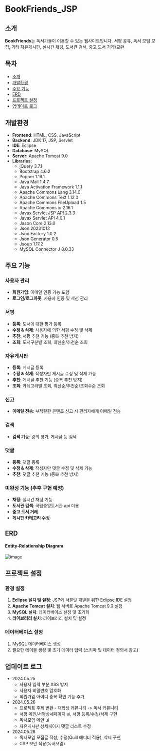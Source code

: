# BookFriends_JSP

## 소개
**BookFriends**는 독서가들이 이용할 수 있는 웹사이트입니다. 서평 공유, 독서 모임 모집, 기타 자유게시판, 실시간 채팅, 도서관 검색, 중고 도서 거레/교환

## 목차
- [소개](#소개)
- [개발환경](#개발환경)
- [주요 기능](#주요-기능)
- [ERD](#ERD)
- [프로젝트 설정](#프로젝트-설정)
- [업데이트 로그](#업데이트-로그)


## 개발환경
- **Frontend**: HTML, CSS, JavaScript
- **Backend**: JDK 17, JSP, Servlet
- **IDE**: Eclipse
- **Database**: MySQL
- **Server**: Apache Tomcat 9.0
- **Libraries**:
  - jQuery 3.7.1
  - Bootstrap 4.6.2
  - Popper 1.16.1
  - Java Mail 1.4.7
  - Java Activation Framework 1.1.1
  - Apache Commons Lang 3.14.0
  - Apache Commons Text 1.12.0
  - Apache Commons FileUpload 1.5
  - Apache Commons io 2.16.1
  - Javax Servlet JSP API 2.3.3
  - Javax Servlet API 4.0.1
  - Jason Core 2.13.0
  - Json 20231013
  - Json Factory 1.0.2
  - Json Generator 0.5
  - Jsoup 1.17.2
  - MySQL Connector J 8.0.33

## 주요 기능
### 사용자 관리
- **회원가입**: 이메일 인증 기능 포함
- **로그인/로그아웃**: 사용자 인증 및 세션 관리

### 서평
- **등록**: 도서에 대한 평가 등록
- **수정 & 삭제**: 사용자에 의한 서평 수정 및 삭제
- **추천**: 서평 추천 기능 (중복 추천 방지)
- **조회**: 도서구분별 조회, 최신순/추천순 조회

### 자유게시판
- **등록**: 게시글 등록
- **수정 & 삭제**: 작성자만 게시글 수정 및 삭제 가능
- **추천**: 게시글 추천 기능 (중복 추천 방지)
- **조회**: 카테고리별 조회, 최신순/추천순/조회수순 조회

### 신고
- **이메일 전송**: 부적절한 콘텐츠 신고 시 관리자에게 이메일 전송

### 검색
- **검색 기능**: 강의 평가, 게시글 등 검색

### 댓글
- **등록**: 댓글 등록
- **수정 & 삭제**: 작성자만 댓글 수정 및 삭제 가능
- **추천**: 댓글 추천 기능 (중복 추천 방지)

### 미완성 기능 (추후 구현 예정)
- **채팅**: 실시간 채팅 기능
- **도서관 검색**: 국립중앙도서관 api 이용
- **중고 도서 거래**
- **게시판 카테고리 수정**

## ERD
#### Entity-Relationship Diagram
![image](https://github.com/ehyunseok/CommunityOfUniversityStudents_JSP/assets/121013391/87f11134-778e-428f-86fe-4c0c865d450a)


## 프로젝트 설정
### 환경 설정
1. **Eclipse 설치 및 설정**: JSP와 서블릿 개발을 위한 Eclipse IDE 설정
2. **Apache Tomcat 설치**: 웹 서버로 Apache Tomcat 9.0 설정
3. **MySQL 설치**: 데이터베이스 설정 및 초기화
4. **라이브러리 설치**: 라이브러리 설치 및 설정

### 데이터베이스 설정
1. MySQL 데이터베이스 생성
2. 필요한 테이블 생성 및 초기 데이터 입력 (스키마 및 데이터 정의서 참고)


## 업데이트 로그
- 2024.05.25
  - 사용자 입력 부분 XSS 방지
  - 사용자 비밀번호 암호화
  - 회원가입 아이디 중복 확인 기능 추가
- 2024.05.26
  - 프로젝트 주제 변환 - 재학생 커뮤니티 -> 독서 커뮤니티
  - 서평 메인/서평상세페이지 ui, 서평 등록/수정/삭제 구현
  - 독서모임 메인 ui
  - 자유게시판 상세페이지 댓글 리스트 수정
- 2024.05.28
  - 독서모임 모집글 작성, 수정(Quill 에디터 적용), 삭제 구현
  - CSP 보안 적용(독서모임)
